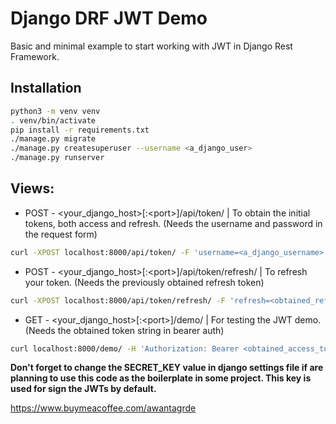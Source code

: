 # Django DRF JWT Demo

Basic and minimal example to start working with JWT in Django Rest Framework.

## Installation

```bash
python3 -m venv venv
. venv/bin/activate
pip install -r requirements.txt
./manage.py migrate
./manage.py createsuperuser --username <a_django_user>
./manage.py runserver
```

## Views:

- POST - <your_django_host>[:\<port\>]/api/token/ | To obtain the initial tokens, both access and refresh. (Needs the username and password in the request form)

```bash
curl -XPOST localhost:8000/api/token/ -F 'username=<a_django_username>' -F 'password=<a_django_pass>'
```

- POST - <your_django_host>[:\<port\>]/api/token/refresh/ | To refresh your token. (Needs the previously obtained refresh token)

```bash
curl -XPOST localhost:8000/api/token/refresh/ -F 'refresh=<obtained_refresh_token>'
```

- GET - <your_django_host>[:\<port\>]/demo/ | For testing the JWT demo. (Needs the obtained token string in bearer auth)

```bash
curl localhost:8000/demo/ -H 'Authorization: Bearer <obtained_access_token>'
```


**Don't forget to change the SECRET_KEY value in django settings file if are planning to use this code as the boilerplate in some project. This key is used for sign the JWTs by default.**

https://www.buymeacoffee.com/awantagrde
